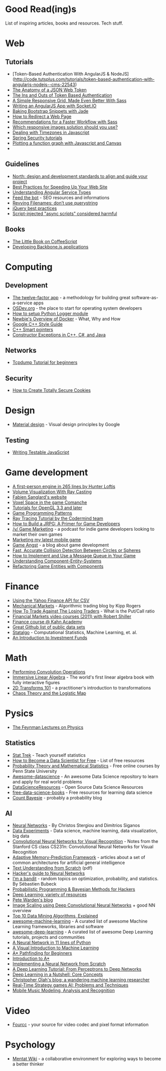 Good Read(ing)s
===============

List of inspiring articles, books and resources. Tech stuff. 

# Web

## Tutorials

* [Token-Based Authentication With AngularJS & NodeJS] (http://code.tutsplus.com/tutorials/token-based-authentication-with-angularjs-nodejs--cms-22543)
* [The Anatomy of a JSON Web Token](https://scotch.io/tutorials/the-anatomy-of-a-json-web-token)
* [The Ins and Outs of Token Based Authentication](https://scotch.io/tutorials/the-ins-and-outs-of-token-based-authentication)
* [A Simple Responsive Grid, Made Even Better With Sass](http://webdesign.tutsplus.com/tutorials/a-simple-responsive-grid-made-even-better-with-sass--cms-21540)
* [Writing an AngularJS App with Socket.IO](http://www.html5rocks.com/en/tutorials/frameworks/angular-websockets/)
* [Baking Bootstrap Snippets with Jade](http://webdesign.tutsplus.com/tutorials/baking-bootstrap-snippets-with-jade--cms-22798)
* [How to Redirect a Web Page](http://css-tricks.com/redirect-web-page/)
* [Recommendations for a Faster Workflow with Sass](http://webdesign.tutsplus.com/articles/recommendations-for-a-faster-workflow-with-sass--cms-21616)
* [Which responsive images solution should you use?](http://css-tricks.com/which-responsive-images-solution-should-you-use/)
* [Dealing with Timezones in Javascript](https://nulogy.com/articles/dealing-with-timezones-in-javascript)
* [Spring Security tutorials](http://www.mkyong.com/tutorials/spring-security-tutorials/)
* [Plotting a function graph with Javascript and Canvas](http://www.javascripter.net/faq/plotafunctiongraph.htm)
* 
## Guidelines

* [North: design and development standards to align and guide your project](https://github.com/north/north#dark-patterns)
* [Best Practices for Speeding Up Your Web Site](https://developer.yahoo.com/performance/rules.html)
* [Understanding Angular Service Types](http://angular-tips.com/blog/2013/08/understanding-service-types/)
* [Feed the bot](http://www.feedthebot.com/) - SEO resources and informations
* [Revving Filenames: don’t use querystring](http://www.stevesouders.com/blog/2008/08/23/revving-filenames-dont-use-querystring/)
* [jQuery best practices](http://gregfranko.com/blog/jquery-best-practices/)
* [Script-injected "async scripts" considered harmful](https://www.igvita.com/2014/05/20/script-injected-async-scripts-considered-harmful/)

## Books

* [The Little Book on CoffeeScript](http://arcturo.github.io/library/coffeescript/)
* [Developing Backbone.js applications](http://addyosmani.github.io/backbone-fundamentals/)

# Computing

## Development

* [The twelve-factor app](http://12factor.net/) - a methodology for building great software-as-a-service apps
* [OSDev.org](http://forum.osdev.org/) - the place to start for operating system developers
* [How to setup Python Logger module](http://internalpointers.com/post/logging-python-sub-modules-and-configuration-files)
* [Newbie's Overview of Docker](http://www.troubleshooters.com/linux/docker/docker_newbie.htm) - What, Why and How
* [Google C++ Style Guide](http://google-styleguide.googlecode.com/svn/trunk/cppguide.html)
* [C++ Smart pointers](http://www.drdobbs.com/cpp/c11-uniqueptr/240002708)
* [Constructor Exceptions in C++, C#, and Java](http://herbsutter.com/2008/07/25/constructor-exceptions-in-c-c-and-java/)

## Networks

* [Tcpdump Tutorial for beginners](http://dillonhale.com/blog/linux-tutorials/tcpdump-primer/)

## Security

* [How to Create Totally Secure Cookies](http://blog.teamtreehouse.com/how-to-create-totally-secure-cookies)

# Design

* [Material design](http://www.google.com/design/spec/material-design/introduction.html) - Visual design principles by Google

## Testing

* [Writing Testable JavaScript](http://alistapart.com/article/writing-testable-javascript)

# Game development

* [A first-person engine in 265 lines
by Hunter Loftis](http://www.playfuljs.com/a-first-person-engine-in-265-lines/)
* [Volume Visualization With Ray Casting](http://web.cs.wpi.edu/~matt/courses/cs563/talks/powwie/p1/ray-cast.htm)
* [Fabien Sanglard's website](http://fabiensanglard.net/)
* [Voxel Space in the game Comanche](http://simulationcorner.net/index.php?page=comanche)
* [Tutorials for OpenGL 3.3 and later](http://www.opengl-tutorial.org/)
* [Game Programming Patterns](http://gameprogrammingpatterns.com/)
* [Ray Tracing Tutorial by the Codermind team](http://www.ics.uci.edu/~gopi/CS211B/RayTracing%20tutorial.pdf)
* [How to Build a JRPG: A Primer for Game Developers](http://gamedevelopment.tutsplus.com/articles/how-to-build-a-jrpg-a-primer-for-game-developers--gamedev-6676)
* [/v/ Game Marketing](http://vgamemarketing.com/) - a podcast for indie game developers looking to market their own games
* [Marketing my latest mobile game](http://www.gamedev.net/page/resources/_/business/business-and-law/marketing-my-latest-mobile-game-post-mortem-of-the-first-month-r4168)
* [Game Angst](http://gameangst.com/) - a blog about game development
* [Fast, Accurate Collision Detection Between Circles or Spheres](http://www.gamasutra.com/view/feature/131424/pool_hall_lessons_fast_accurate_.php)
* [How to Implement and Use a Message Queue in Your Game](http://gamedevelopment.tutsplus.com/tutorials/how-to-implement-and-use-a-message-queue-in-your-game--cms-25407)
* [Understanding Component-Entity-Systems](http://www.gamedev.net/page/resources/_/technical/game-programming/understanding-component-entity-systems-r3013)
* [Refactoring Game Entities with Components](http://cowboyprogramming.com/2007/01/05/evolve-your-heirachy/)

# Finance

* [Using the Yahoo Finance API for CSV](http://www.jarloo.com/yahoo_finance/)
* [Mechanical Markets](https://mechanicalmarkets.wordpress.com) - Algorithmic trading blog by Kipp Rogers
* [How To Trade Against The Losing Traders](http://www.tradeciety.com/trade-against-losing-traders/) - What is the Put/Call ratio
* [Financial Markets video courses (2011) with Robert Shiller](https://www.youtube.com/playlist?list=PL8FB14A2200B87185&feature=plcp)
* [Finance course @ Kahn Academy](https://www.youtube.com/playlist?list=PL9ECA8AEB409B3E4F)
* [Great Github list of public data sets](http://www.datasciencecentral.com/profiles/blogs/great-github-list-of-public-data-sets)
* [Statalgo](http://www.statalgo.com/) - Computational Statistics, Machine Learning, et. al.
* [An Introduction to Investment Funds](http://www.internalpointers.com/post/introduction-investment-funds)

# Math

* [Performing Convolution Operations](https://developer.apple.com/library/ios/documentation/Performance/Conceptual/vImage/ConvolutionOperations/ConvolutionOperations.html)
* [Immersive Linear Algebra](http://immersivemath.com/ila/index.html) - The world's first linear algebra book with fully interactive figures
* [2D Transforms 101](http://legends2k.github.io/2d-transforms-101/) - a practitioner's introduction to transformations
* [Chaos Theory and the Logistic Map](http://geoffboeing.com/2015/03/chaos-theory-logistic-map/)

# Pysics 

* [The Feynman Lectures on Physics](http://www.feynmanlectures.caltech.edu/)

## Statistics

* [Stat Trek](http://stattrek.com/) - Teach yourself statistics
* [How to Become a Data Scientist for Free](http://www.datasciencecentral.com/profiles/blogs/how-to-become-a-data-scientist-for-free?overrideMobileRedirect=1) - List of free resources
* [Probability Theory and Mathematical Statistics](https://onlinecourses.science.psu.edu/stat414/node/3) - Free online courses by Penn State University
* [Awesome-datascience](https://github.com/okulbilisim/awesome-datascience) - An awesome Data Science repository to learn and apply for real world problems
* [DataScienceResources](https://github.com/jonathan-bower/DataScienceResources) - Open Source Data Science Resources
* [free-data-science-books](https://github.com/chaconnewu/free-data-science-books) - Free resources for learning data science
* [Count Bayesie](https://www.countbayesie.com/) - probably a probability blog

## AI

* [Neural Networks](http://www.doc.ic.ac.uk/~nd/surprise_96/journal/vol4/cs11/report.html) - By Christos Stergiou and Dimitrios Siganos
* [Data Experiments](http://dataexperiments.net/) - Data science, machine learning, data visualization, big data
* [Convolutional Neural Networks for Visual Recognition](http://cs231n.github.io/) - Notes from the Stanford CS class CS231n: Convolutional Neural Networks for Visual Recognition
* [Adaptive Memory-Prediction Framework](http://a-mpf.blogspot.it/) - articles about a set of common architectures for artificial general intelligence
* [Text Understanding from Scratch](http://arxiv.org/pdf/1502.01710v1.pdf) (pdf)
* [Hacker's guide to Neural Networks](http://karpathy.github.io/neuralnets/)
* [I’m a bandit](https://blogs.princeton.edu/imabandit/) - random topics on optimization, probability, and statistics. By Sébastien Bubeck
* [Probabilistic Programming & Bayesian Methods for Hackers](http://camdavidsonpilon.github.io/Probabilistic-Programming-and-Bayesian-Methods-for-Hackers/)
* [Deep Learning: variety of resources](http://deeplearning.net/)
* [Pete Warden's blog](http://petewarden.com/)
* [Image Scaling using Deep Convolutional Neural Networks](http://engineering.flipboard.com/2015/05/scaling-convnets/) + good NN overview
* [Top 10 Data Mining Algorithms, Explained](http://www.kdnuggets.com/2015/05/top-10-data-mining-algorithms-explained.html)
* [awesome-machine-learning](https://github.com/josephmisiti/awesome-machine-learning) - A curated list of awesome Machine Learning frameworks, libraries and software
* [awesome-deep-learning](https://github.com/ChristosChristofidis/awesome-deep-learning) - A curated list of awesome Deep Learning tutorials, projects and communities
* [A Neural Network in 11 lines of Python](http://iamtrask.github.io/2015/07/12/basic-python-network/)
* [A Visual Introduction to Machine Learning](http://www.r2d3.us/visual-intro-to-machine-learning-part-1/)
* [A* Pathfinding for Beginners](http://www.policyalmanac.org/games/aStarTutorial.htm)
* [Introduction to A*](http://www.redblobgames.com/pathfinding/a-star/introduction.html)
* [Implementing a Neural Network from Scratch](http://www.wildml.com/2015/09/implementing-a-neural-network-from-scratch/)
* [A Deep Learning Tutorial: From Perceptrons to Deep Networks](http://www.bigdatatechcon.com/news/a-deep-learning-tutorial-from-perceptrons-to-deep-networks)
* [Deep Learning in a Nutshell: Core Concepts](http://devblogs.nvidia.com/parallelforall/deep-learning-nutshell-core-concepts/)
* [Christopher Olah's blog: a wandering machine learning researcher](http://colah.github.io/)
* [Real-Time Strategy games AI: Problems and Techniques](http://webdocs.cs.ualberta.ca/~cdavid/pdf/ecgg15_chapter-rts_ai.pdf)
* [Mobile Music Modeling, Analysis and Recognition](http://static.googleusercontent.com/media/research.google.com/en//pubs/archive/37754.pdf)

# Video

* [Fourcc](http://www.fourcc.org/) - your source for video codec and pixel format information

# Psychology

* [Mentat Wiki](http://www.ludism.org/mentat) -  a collaborative environment for exploring ways to become a better thinker
